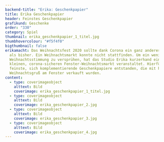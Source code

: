 ```yaml
---
backend-title: "Erika: Geschenkpapier"
title: Erika Geschenkpapier
header: Feinstes Geschenkpapier
grafikund: Geschenke
order: "330"
category: Spiel
thumbnail: erika_geschenkpapier_1_titel.jpg
thumbhovercolour: "#f5f4f0"
bigthumbnail: false
erikamacht: Das Weihnachtsfest 2020 sollte dank Corona ein ganz anderes werden
  als bisher. Ein Weihnachtsmarkt konnte nicht stattfinden. Um ein wenig
  Weihnachtsstimmung zu versprühen, hat das Studio Erika kurzerhand einen
  kleinen, corona-sicheren Fenster-Weihnachtsmarkt veranstaltet. Hierfür sind
  feinste, sich komplementierende Geschenkpapiere entstanden, die mit herzlichem
  Weihnachtsgruß am Fenster verkauft wurden.
content:
  - type: coverimageobject
    alttext: Bild
    coverimage: erika_geschenkpapier_1_titel.jpg
  - type: coverimageobject
    alttext: Bild
    coverimage: erika_geschenkpapier_2.jpg
  - type: coverimageobject
    alttext: Bild
    coverimage: erika_geschenkpapier_3.jpg
  - type: coverimageobject
    alttext: Bild
    coverimage: erika_geschenkpapier_4.jpg
---
```

